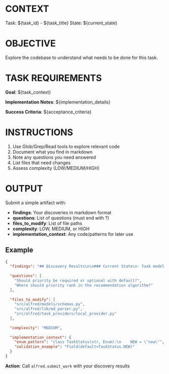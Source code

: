 <!--
Template: plan_task.discovery
Purpose: Explore codebase and discover what needs to be done
Variables:
  - task_id: The task identifier
  - tool_name: Current tool name
  - current_state: Current workflow state
  - task_title: Task title
  - task_context: Task goal/context
  - implementation_details: Implementation overview
  - acceptance_criteria: Formatted AC list
-->

# CONTEXT
Task: ${task_id} - ${task_title}
State: ${current_state}

# OBJECTIVE
Explore the codebase to understand what needs to be done for this task.

# TASK REQUIREMENTS
**Goal**: ${task_context}

**Implementation Notes**: ${implementation_details}

**Success Criteria**:
${acceptance_criteria}

# INSTRUCTIONS
1. Use Glob/Grep/Read tools to explore relevant code
2. Document what you find in markdown
3. Note any questions you need answered
4. List files that need changes
5. Assess complexity (LOW/MEDIUM/HIGH)

# OUTPUT
Submit a simple artifact with:
- **findings**: Your discoveries in markdown format
- **questions**: List of questions (must end with ?)
- **files_to_modify**: List of file paths
- **complexity**: LOW, MEDIUM, or HIGH
- **implementation_context**: Any code/patterns for later use

## Example
```json
{
  "findings": "## Discovery Results\n\n### Current State\n- Task model is in `schemas.py` with Pydantic\n- Uses string-based enums for JSON compatibility\n- No priority field exists currently\n\n### Patterns Found\n- All enums inherit from (str, Enum)\n- Models use Field() for validation\n- Error handling returns ToolResponse",
  
  "questions": [
    "Should priority be required or optional with default?",
    "Where should priority rank in the recommendation algorithm?"
  ],
  
  "files_to_modify": [
    "src/alfred/models/schemas.py",
    "src/alfred/lib/md_parser.py",
    "src/alfred/task_providers/local_provider.py"
  ],
  
  "complexity": "MEDIUM",
  
  "implementation_context": {
    "enum_pattern": "class TaskStatus(str, Enum):\n    NEW = \"new\"",
    "validation_example": "Field(default=TaskStatus.NEW)"
  }
}
```

**Action**: Call `alfred.submit_work` with your discovery results
